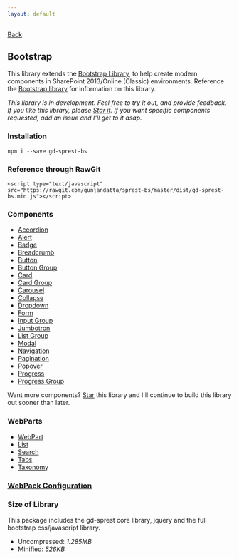 ```yaml
---
layout: default
---
```

<div class="page-info" markdown="1">

[Back](/)
## Bootstrap

</div>

This library extends the [Bootstrap Library](https://getbootstrap.com/), to help create modern components in SharePoint 2013/Online (Classic) environments. Reference the [Bootstrap library](https://github.com/gunjandatta/sprest-bs) for information on this library.

_This library is in development. Feel free to try it out, and provide feedback. If you like this library, please [Star it](https://github.com/gunjandatta/sprest-bs). If you want specific components requested, add an issue and I'll get to it asap._

### Installation
```
npm i --save gd-sprest-bs
```

### Reference through RawGit
```
<script type="text/javascript" src="https://rawgit.com/gunjandatta/sprest-bs/master/dist/gd-sprest-bs.min.js"></script>
```

### Components
- [Accordion](components/accordion)
- [Alert](components/alert)
- [Badge](components/badge)
- [Breadcrumb](components/breadcrumb)
- [Button](components/button)
- [Button Group](components/buttongroup)
- [Card](components/card)
- [Card Group](components/cardgroup)
- [Carousel](components/carousel)
- [Collapse](components/collapse)
- [Dropdown](components/dropdown)
- [Form](components/form)
- [Input Group](components/inputgroup)
- [Jumbotron](components/jumbotron)
- [List Group](components/listgroup)
- [Modal](components/modal)
- [Navigation](components/navigation)
- [Pagination](components/pagination)
- [Popover](components/popover)
- [Progress](components/progress)
- [Progress Group](components/progressgroup)

Want more components? [Star](https://github.com/gunjandatta/sprest-bs) this library and I'll continue to build this library out sooner than later.

### WebParts
- [WebPart](webparts/webpart)
- [List](webparts/list)
- [Search](webparts/search)
- [Tabs](webparts/tabs)
- [Taxonomy](webparts/taxonomy)

### [WebPack Configuration](webpack)

### Size of Library
This package includes the gd-sprest core library, jquery and the full bootstrap css/javascript library.
- Uncompressed: _1.285MB_
- Minified: _526KB_